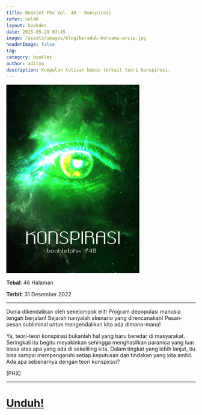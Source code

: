```yaml
---
title: Booklet Phx Vol. 48 - Konspirasi
refer: vol48
layout: bookdes
date: 2015-05-29 07:45
image: /assets/images/blog/beradab-bersama-arsip.jpg
headerImage: false
tag:
category: booklet
author: aditya
description: Kumpulan tulisan bebas terkait teori konspirasi.
---
```


<img class="image" src="/assets/images/cover/booklet48.jpg" alt="__" height="500px">

__Tebal__: 46 Halaman

__Terbit__: 31 Desember 2022

***

Dunia dikendalikan oleh sekelompok elit! Program depopulasi manusia tengah berjalan! Sejarah hanyalah skenario yang direncanakan! Pesan-pesan subliminal untuk mengendalikan kita ada dimana-mana!

Ya, teori-teori konspirasi bukanlah hal yang baru beredar di masyarakat. Seringkali itu begitu meyakinkan sehingga menghasilkan paranioa yang luar biasa atas apa yang ada di sekeliling kita. Dalam tingkat yang lebih lanjut, itu bisa sampai mempengaruhi setiap keputusan dan tindakan yang kita ambil. Ada apa sebenarnya dengan teori konspirasi?

(PHX)

***

# [Unduh!][akses]

[akses]: http://phoenixfin.github.io/assets/pdf/bookletphx/booklet48.pdf
